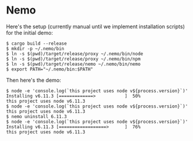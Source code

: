 # Nemo

Here's the setup (currently manual until we implement installation scripts) for the initial demo:

```
$ cargo build --release
$ mkdir -p ~/.nemo/bin
$ ln -s $(pwd)/target/release/proxy ~/.nemo/bin/node
$ ln -s $(pwd)/target/release/proxy ~/.nemo/bin/npm
$ ln -s $(pwd)/target/release/nemo ~/.nemo/bin/nemo
$ export PATH="~/.nemo/bin:$PATH"
```

Then here's the demo:

```
$ node -e 'console.log(`this project uses node v${process.version}`)'
Installing v6.11.3 [=============>           ]  50%
this project uses node v6.11.3
$ node -e 'console.log(`this project uses node v${process.version}`)'
this project uses node v6.11.3
$ nemo uninstall 6.11.3
$ node -e 'console.log(`this project uses node v${process.version}`)'
Installing v6.11.3 [==================>      ]  76%
this project uses node v6.11.3
```

